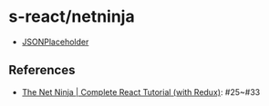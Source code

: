 # s-react/netninja

- [JSONPlaceholder](https://jsonplaceholder.typicode.com/)

## References

- [The Net Ninja | Complete React Tutorial (with Redux)](https://www.youtube.com/playlist?list=PL4cUxeGkcC9ij8CfkAY2RAGb-tmkNwQHG): #25~#33